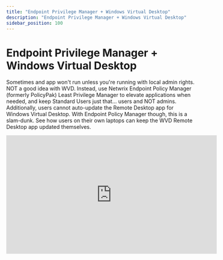 ```yaml
---
title: "Endpoint Privilege Manager + Windows Virtual Desktop"
description: "Endpoint Privilege Manager + Windows Virtual Desktop"
sidebar_position: 100
---
```


# Endpoint Privilege Manager + Windows Virtual Desktop

Sometimes and app won't run unless you're running with local admin rights. NOT a good idea with WVD.
Instead, use Netwrix Endpoint Policy Manager (formerly PolicyPak) Least Privilege Manager to elevate
applications when needed, and keep Standard Users just that... users and NOT admins. Additionally,
users cannot auto-update the Remote Desktop app for Windows Virtual Desktop. With Endpoint Policy
Manager though, this is a slam-dunk. See how users on their own laptops can keep the WVD Remote
Desktop app updated themselves.

<iframe width="560" height="315" src="https://www.youtube.com/embed/VFn8yISYp6M" title="Endpoint Privilege Manager + Windows Virtual Desktop" frameborder="0" allow="accelerometer; autoplay; clipboard-write; encrypted-media; gyroscope; picture-in-picture; web-share" referrerpolicy="strict-origin-when-cross-origin" allowfullscreen="1"></iframe>
